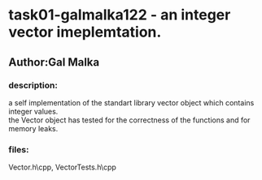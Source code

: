 # <h1>task01-galmalka122 - <span>an integer vector imeplemtation</span>.</h1>
<h2>Author:<span>Gal Malka</span></h2>
<h3>description:</h3>
a self implementation of the standart library vector object which contains integer values.<br>
the Vector object has tested for the correctness of the functions and for memory leaks.<br>
<h3>files:</h3>
Vector.h\cpp, VectorTests.h\cpp
